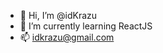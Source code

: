 - 👋 Hi, I’m @idKrazu
- 🌱 I’m currently learning ReactJS
- 📫 idkrazu@gmail.com

<!---
idKrazu/idKrazu is a ✨ special ✨ repository because its `README.md` (this file) appears on your GitHub profile.
You can click the Preview link to take a look at your changes.
--->
